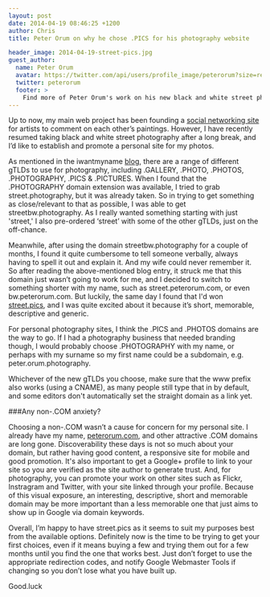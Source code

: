 ```yaml
---
layout: post
date: 2014-04-19 08:46:25 +1200
author: Chris
title: Peter Orum on why he chose .PICS for his photography website

header_image: 2014-04-19-street-pics.jpg
guest_author:
  name: Peter Orum
  avatar: https://twitter.com/api/users/profile_image/peterorum?size=reasonably_small
  twitter: peterorum
  footer: >
    Find more of Peter Orum's work on his new black and white street photography site, [street.pics](http://street.pics/), and on his personal domain, [peterorum.com](http://www.peterorum.com/#/).
---
```


<!-- excerpt -->

Up to now, my main web project has been founding a [social networking site](http://www.paintingsilove.com) for artists to comment on each other’s paintings.  However, I have recently resumed taking black and white street photography after a long break, and I’d like to establish and promote a personal site for my photos.

As mentioned in the iwantmyname [blog](http://blog.iwantmyname.com/2014/04/which-photography-gtld-should-you-use.html), there are a range of different gTLDs to use for photography, including .GALLERY, .PHOTO, .PHOTOS, .PHOTOGRAPHY, .PICS & .PICTURES. When I found that the .PHOTOGRAPHY domain extension was available, I tried to grab street.photography, but it was already taken. So in trying to get something as close/relevant to that as possible, I was able to get streetbw.photography. As I really wanted something starting with just 'street,' I also pre-ordered ‘street’ with some of the other gTLDs, just on the off-chance.

<!-- /excerpt -->

Meanwhile, after using the domain streetbw.photography for a couple of months, I found it quite cumbersome to tell someone verbally, always having to spell it out and explain it. And my wife could never remember it. So after reading the above-mentioned blog entry, it struck me that this domain just wasn’t going to work for me, and I decided to switch to something shorter with my name, such as street.peterorum.com, or even bw.peterorum.com. But luckily, the same day I found that I'd won [street.pics](http://street.pics/), and I was quite excited about it because it’s short, memorable, descriptive and generic. 

For personal photography sites, I think the .PICS and .PHOTOS domains are the way to go. If I had a photography business that needed branding though, I would probably choose .PHOTOGRAPHY with my name, or perhaps with my surname so my first name could be a subdomain, e.g. peter.orum.photography. 

Whichever of the new gTLDs you choose, make sure that the www prefix also works (using a CNAME), as many people still type that in by default, and some editors don't automatically set the straight domain as a link yet.

###Any non-.COM anxiety?

Choosing a non-.COM wasn’t a cause for concern for my personal site. I already have my name, [peterorum.com](http://www.peterorum.com), and other attractive .COM domains are long gone. Discoverability these days is not so much about your domain, but rather having good content, a responsive site for mobile and good promotion. It's also important to get a Google+ profile to link to your site so you are verified as the site author to generate trust. And, for photography, you can promote your work on other sites such as Flickr, Instragram and Twitter, with your site linked through your profile. Because of this visual exposure, an interesting, descriptive, short and memorable domain may be more important than a less memorable one that just aims to show up in Google via domain keywords.

Overall, I’m happy to have street.pics as it seems to suit my purposes best from the available options. Definitely now is the time to be trying to get your first choices, even if it means buying a few and trying them out for a few months until you find the one that works best. Just don’t forget to use the appropriate redirection codes, and notify Google Webmaster Tools if changing so you don’t lose what you have built up.  

Good.luck
